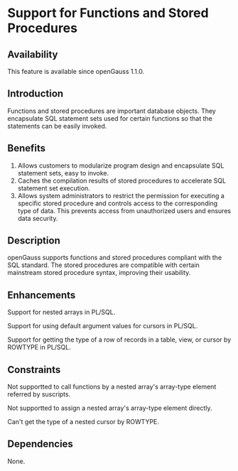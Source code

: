 # Support for Functions and Stored Procedures<a name="EN-US_TOPIC_0000001152195137"></a>

## Availability<a name="section56086982"></a>

This feature is available since openGauss 1.1.0.

## Introduction<a name="section35020791"></a>

Functions and stored procedures are important database objects. They encapsulate SQL statement sets used for certain functions so that the statements can be easily invoked.

## Benefits<a name="section46751668"></a>

1.  Allows customers to modularize program design and encapsulate SQL statement sets, easy to invoke.
2.  Caches the compilation results of stored procedures to accelerate SQL statement set execution.
3.  Allows system administrators to restrict the permission for executing a specific stored procedure and controls access to the corresponding type of data. This prevents access from unauthorized users and ensures data security.

## Description<a name="section18111828"></a>

openGauss  supports functions and stored procedures compliant with the SQL standard. The stored procedures are compatible with certain mainstream stored procedure syntax, improving their usability.

## Enhancements<a name="section28788730"></a>

Support for nested arrays in PL/SQL.

Support for using default argument values for cursors in PL/SQL.

Support for getting the type of a row of records in a table, view, or cursor by ROWTYPE in PL/SQL.

## Constraints<a name="section06531946143616"></a>

Not supportted to call functions by a nested array's array-type element referred by suscripts.

Not supportted to assign a nested array's array-type element directly.

Can't get the type of a nested cursor by ROWTYPE.

## Dependencies<a name="section57771982"></a>

None.

